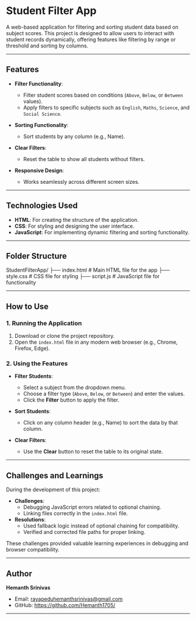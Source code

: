 # **Student Filter App**

A web-based application for filtering and sorting student data based on subject scores. This project is designed to allow users to interact with student records dynamically, offering features like filtering by range or threshold and sorting by columns.

---

## **Features**

- **Filter Functionality**:
  - Filter student scores based on conditions (`Above`, `Below`, or `Between` values).
  - Apply filters to specific subjects such as `English`, `Maths`, `Science`, and `Social Science`.

- **Sorting Functionality**:
  - Sort students by any column (e.g., Name).

- **Clear Filters**:
  - Reset the table to show all students without filters.

- **Responsive Design**:
  - Works seamlessly across different screen sizes.

---

## **Technologies Used**

- **HTML**: For creating the structure of the application.
- **CSS**: For styling and designing the user interface.
- **JavaScript**: For implementing dynamic filtering and sorting functionality.

---

## **Folder Structure**

StudentFilterApp/
├── index.html       # Main HTML file for the app
├── style.css        # CSS file for styling
├── script.js        # JavaScript file for functionality

---

## **How to Use**

### **1. Running the Application**
1. Download or clone the project repository.
2. Open the `index.html` file in any modern web browser (e.g., Chrome, Firefox, Edge).

### **2. Using the Features**
- **Filter Students**:
  - Select a subject from the dropdown menu.
  - Choose a filter type (`Above`, `Below`, or `Between`) and enter the values.
  - Click the **Filter** button to apply the filter.
  
- **Sort Students**:
  - Click on any column header (e.g., Name) to sort the data by that column.

- **Clear Filters**:
  - Use the **Clear** button to reset the table to its original state.

---

## **Challenges and Learnings**

During the development of this project:
- **Challenges**:
  - Debugging JavaScript errors related to optional chaining.
  - Linking files correctly in the `index.html` file.
- **Resolutions**:
  - Used fallback logic instead of optional chaining for compatibility.
  - Verified and corrected file paths for proper linking.

These challenges provided valuable learning experiences in debugging and browser compatibility.

---

## **Author**

**Hemanth Srinivas**  
- Email: rayapeduhemanthsrinivas@gmail.com  
- GitHub: https://github.com/Hemanth1705/  

---
